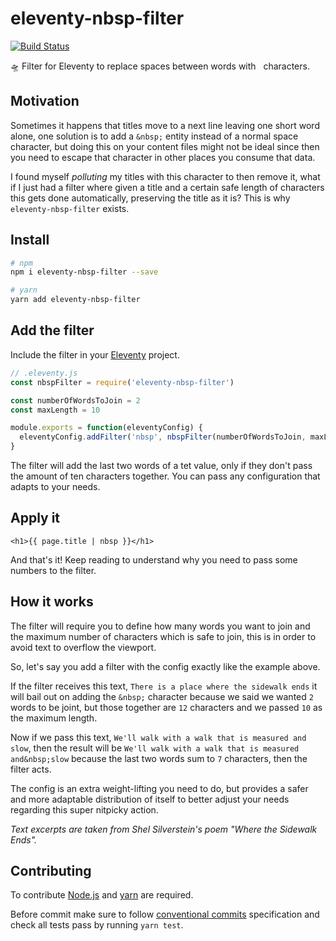 # eleventy-nbsp-filter

[![Build Status](https://travis-ci.org/jeremenichelli/eleventy-nbsp-filter.svg?branch=master)](https://travis-ci.org/jeremenichelli/eleventy-nbsp-filter)

🛸 Filter for Eleventy to replace spaces between words with &nbsp; characters.

## Motivation

Sometimes it happens that titles move to a next line leaving one short word alone, one solution is to add a `&nbsp;` entity instead of a normal space character, but doing this on your content files might not be ideal since then you need to escape that character in other places you consume that data.

I found myself _polluting_ my titles with this character to then remove it, what if I just had a filter where given a title and a certain safe length of characters this gets done automatically, preserving the title as it is? This is why `eleventy-nbsp-filter` exists.

## Install

```sh
# npm
npm i eleventy-nbsp-filter --save

# yarn
yarn add eleventy-nbsp-filter
```

## Add the filter

Include the filter in your [Eleventy](//11ty.io) project.

```js
// .eleventy.js
const nbspFilter = require('eleventy-nbsp-filter')

const numberOfWordsToJoin = 2
const maxLength = 10

module.exports = function(eleventyConfig) {
  eleventyConfig.addFilter('nbsp', nbspFilter(numberOfWordsToJoin, maxLength))
}
```

The filter will add the last two words of a tet value, only if they don't pass the amount of ten characters together. You can pass any configuration that adapts to your needs.

## Apply it

```liquid
<h1>{{ page.title | nbsp }}</h1>
```

And that's it! Keep reading to understand why you need to pass some numbers to the filter.

## How it works

The filter will require you to define how many words you want to join and the maximum number of characters which is safe to join, this is in order to avoid text to overflow the viewport.

So, let's say you add a filter with the config exactly like the example above.

If the filter receives this text, `There is a place where the sidewalk ends` it will bail out on adding the `&nbsp;` character because we said we wanted `2` words to be joint, but those together are `12` characters and we passed `10` as the maximum length.

Now if we pass this text, `We'll walk with a walk that is measured and slow`, then the result will be `We'll walk with a walk that is measured and&nbsp;slow` because the last two words sum to `7` characters, then the filter acts.

The config is an extra weight-lifting you need to do, but provides a safer and more adaptable distribution of itself to better adjust your needs regarding this super nitpicky action.

_Text excerpts are taken from Shel Silverstein's poem "Where the Sidewalk Ends"._

## Contributing

To contribute [Node.js](//nodejs.org) and [yarn](//yarnpkg.com) are required.

Before commit make sure to follow [conventional commits](//www.conventionalcommits.org) specification and check all tests pass by running `yarn test`.

